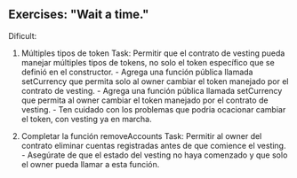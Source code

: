 ## Exercises: "Wait a time."

Dificult: 
    
1. Múltiples tipos de token
    Task: Permitir que el contrato de vesting pueda manejar múltiples tipos de tokens, no solo el token específico que se definió en el constructor.
		- Agrega una función pública llamada setCurrency que permita solo al owner cambiar el token manejado por el contrato de vesting.
		- Agrega una función pública llamada setCurrency que permita al owner cambiar el token manejado por el contrato de vesting.
        - Ten cuidado con los problemas que podria ocacionar cambiar el token, con vesting ya en marcha.
		
2.  Completar la función removeAccounts
    Task: Permitir al owner del contrato eliminar cuentas registradas antes de que comience el vesting.
		- Asegúrate de que el estado del vesting no haya comenzado y que solo el owner pueda llamar a esta función.
